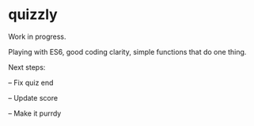 # quizzly
Work in progress.

Playing with ES6, good coding clarity, simple functions that do one thing.

Next steps:

– Fix quiz end

– Update score

– Make it purrdy
